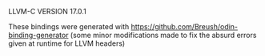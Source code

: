 LLVM-C VERSION 17.0.1

These bindings were generated with https://github.com/Breush/odin-binding-generator (some minor modifications made to fix the absurd errors given at runtime for LLVM headers)
